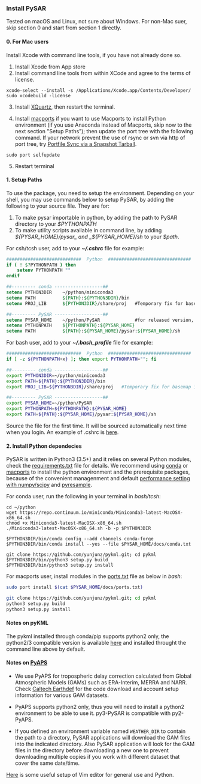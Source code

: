 ### Install PySAR

Tested on macOS and Linux, not sure about Windows. For non-Mac suer, skip section 0 and start from section 1 directly.

#### 0. For Mac users     

Install Xcode with command line tools, if you have not already done so.

1. Install Xcode from App store
2. Install command line tools from within XCode and agree to the terms of license.

```   
xcode-select --install -s /Applications/Xcode.app/Contents/Developer/ 
sudo xcodebuild -license 
```   

3. Install [XQuartz](https://www.xquartz.org), then restart the terminal.

4. Install [macports](https://www.macports.org/install.php) if you want to use Macports to install Python environment (if you use Anaconda instead of Macports, skip now to the next section "Setup Paths"); then update the port tree with the following command. If your network prevent the use of rsync or svn via http of port tree, try [Portfile Sync via a Snapshot Tarball](https://trac.macports.org/wiki/howto/PortTreeTarball).    

```
sudo port selfupdate
```
   
5. Restart terminal
     
     
#### 1. Setup Paths    

To use the package, you need to setup the environment. Depending on your shell, you may use commands below to setup PySAR, by adding the following to your source file. They are for:   
1. To make pysar importable in python, by adding the path to PySAR directory to your _$PYTHONPATH_    
2. To make utility scripts available in command line, by adding _${PYSAR_HOME}/pysar_ and _${PYSAR_HOME}/sh_ to your _$path_.   
   
For csh/tcsh user, add to your **_~/.cshrc_** file for example:   

```tcsh
############################  Python  ###############################
if ( ! $?PYTHONPATH ) then
    setenv PYTHONPATH ""
endif

##--------- conda ------------------## 
setenv PYTHON3DIR    ~/python/miniconda3
setenv PATH          ${PATH}:${PYTHON3DIR}/bin
setenv PROJ_LIB      ${PYTHON3DIR}/share/proj   #Temporary fix for basemap import error

##--------- PySAR ------------------## 
setenv PYSAR_HOME    ~/python/PySAR             #for released version, "~/python/PySAR-0.4.0"
setenv PYTHONPATH    ${PYTHONPATH}:${PYSAR_HOME}
setenv PATH          ${PATH}:${PYSAR_HOME}/pysar:${PYSAR_HOME}/sh
```

For bash user, add to your **_~/.bash_profile_** file for example:   

```bash
############################  Python  ###############################
if [ -z ${PYTHONPATH+x} ]; then export PYTHONPATH=""; fi

##--------- conda ------------------## 
export PYTHON3DIR=~/python/miniconda3
export PATH=${PATH}:${PYTHON3DIR}/bin
export PROJ_LIB=${PYTHON3DIR}/share/proj   #Temporary fix for basemap import error

##--------- PySAR ------------------## 
export PYSAR_HOME=~/python/PySAR
export PYTHONPATH=${PYTHONPATH}:${PYSAR_HOME}   
export PATH=${PATH}:${PYSAR_HOME}/pysar:${PYSAR_HOME}/sh   
```

Source the file for the first time. It will be sourced automatically next time when you login. An example of .cshrc is [here](https://github.com/yunjunz/macOS_Setup/blob/master/cshrc.md).
   
   
#### 2. Install Python dependecies
PySAR is written in Python3 (3.5+) and it relies on several Python modules, check the [requirements.txt](./requirements.txt) file for details. We recommend using [conda](https://conda.io/miniconda.html) or [macports](https://www.macports.org/install.php) to install the python environment and the prerequisite packages, because of the convenient managenment and default [performance setting with numpy/scipy](http://markus-beuckelmann.de/blog/boosting-numpy-blas.html) and [pyresample](https://pyresample.readthedocs.io/en/latest/installation.html#using-pykdtree).


For conda user, run the following in your terminal in _bash/tcsh_:   

```
cd ~/python
wget https://repo.continuum.io/miniconda/Miniconda3-latest-MacOSX-x86_64.sh
chmod +x Miniconda3-latest-MacOSX-x86_64.sh
./Miniconda3-latest-MacOSX-x86_64.sh -b -p $PYTHON3DIR

$PYTHON3DIR/bin/conda config --add channels conda-forge
$PYTHON3DIR/bin/conda install --yes --file $PYSAR_HOME/docs/conda.txt

git clone https://github.com/yunjunz/pykml.git; cd pykml
$PYTHON3DIR/bin/python3 setup.py build     
$PYTHON3DIR/bin/python3 setup.py install    
```
   
For macports user, install modules in the [ports.txt](https://github.com/insarlab/PySAR/blob/master/docs/ports.txt) file as below in _bash_:       

```bash
sudo port install $(cat $PYSAR_HOME/docs/ports.txt)

git clone https://github.com/yunjunz/pykml.git; cd pykml
python3 setup.py build     
python3 setup.py install   
```

#### Notes on pyKML

The pykml installed through conda/pip supports python2 only, the python2/3 compatible version is available [here](https://github.com/yunjunz/pykml.git) and installed throught the command line above by default.
  
#### Notes on [PyAPS](http://earthdef.caltech.edu/projects/pyaps/wiki/Main)

+ We use PyAPS for tropospheric delay correction calculated from Global Atmospheric Models (GAMs) such as ERA-Interim, MERRA and NARR. Check [Caltech Earthdef](http://earthdef.caltech.edu) for the code download and account setup information for various GAM datasets.    

+ PyAPS supports python2 only, thus you will need to install a python2 environment to be able to use it. py3-PySAR is compatible with py2-PyAPS. 

+ If you defined an environment variable named `WEATHER_DIR` to contain the path to a 
directory, PySAR applications will download the GAM files into the indicated directory. Also PySAR
application will look for the GAM files in the directory before downloading a new one to prevent downloading
multiple copies if you work with different dataset that cover the same date/time.

[Here](https://github.com/yunjunz/macOS_Setup/blob/master/vim.md) is some useful setup of Vim editor for general use and Python.
